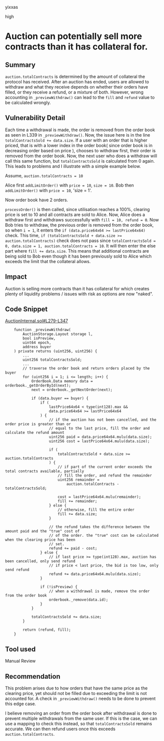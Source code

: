 yixxas

high

# Auction can potentially sell more contracts than it has collateral for.

## Summary
`auction.totalContracts` is determined by the amount of collateral the protocol has received. After an auction has ended, users are allowed to withdraw and what they receive depends on whether their orders have filled, or they receive a refund, or a mixture of both. However, wrong accounting in `_previewWithdraw()` can lead to the `fill` and `refund` value to be calculated wrongly.

## Vulnerability Detail
Each time a withdrawal is made, the order is removed from the order book as seen in L339 in `_previewWithdraw()`. Now, the issue here is in the line `totalContractsSold += data.size`. If a user with an order that is higher priced, that is with a lower index in the order book( since order book is in decreasing order based on price ), chooses to withdraw first, their order is removed from the order book. Now, the next user who does a withdraw will call this same function, but `totalContractsSold` is calculated from 0 again. This leads to problems and I illustrate with a simple example below.


Assume,
`auction.totalContracts = 10`

Alice first `addLimitOrder()` with `price = 10`, `size = 10`.
Bob then `addLimitOrder()` with `price = 10`, 'size = 1'.

Now order book have 2 orders.

`processOrder()` is then called, since utilisation reaches a 100%, clearing price is set to 10 and all contracts are sold to Alice.
Now, Alice does a withdraw first and withdraws successfully with `fill = 10, refund = 0`. Now Bob tries to withdraw, the previous order is removed from the order book, so when `i = 1`, it enters the `if (data.price64x64 >= lastPrice64x64)` check. This time, `if (totalContractsSold + data.size >= auction.totalContracts)` check does not pass since `totalContractsSold = 0, data.size = 1, auction.totalContracts = 10`. It will then enter the else part where `fill += data.size`. This means that additional contracts are being sold to Bob even though it has been previously sold to Alice which exceeds the limit that the collateral allows.

## Impact
Auction is selling more contracts than it has collateral for which creates plenty of liquidity problems / issues with risk as options are now "naked".

## Code Snippet

[AuctionInternal.sol#L279-L347](https://github.com/sherlock-audit/2022-09-knox/blob/main/knox-contracts/contracts/auction/AuctionInternal.sol#L279-L347)
```solidity
    function _previewWithdraw(
        AuctionStorage.Layout storage l,
        bool isPreview,
        uint64 epoch,
        address buyer
    ) private returns (uint256, uint256) {
        ...
        uint256 totalContractsSold;
        ...
        // traverse the order book and return orders placed by the buyer
        for (uint256 i = 1; i <= length; i++) {
            OrderBook.Data memory data = orderbook._getOrderById(next);
            next = orderbook._getNextOrder(next);

            if (data.buyer == buyer) {
                if (
                    lastPrice64x64 < type(int128).max &&
                    data.price64x64 >= lastPrice64x64
                ) {
                    // if the auction has not been cancelled, and the order price is greater than or
                    // equal to the last price, fill the order and calculate the refund amount
                    uint256 paid = data.price64x64.mulu(data.size);
                    uint256 cost = lastPrice64x64.mulu(data.size);

                    if (
                        totalContractsSold + data.size >= auction.totalContracts
                    ) {
                        // if part of the current order exceeds the total contracts available, partially
                        // fill the order, and refund the remainder
                        uint256 remainder =
                            auction.totalContracts - totalContractsSold;

                        cost = lastPrice64x64.mulu(remainder);
                        fill += remainder;
                    } else {
                        // otherwise, fill the entire order
                        fill += data.size;
                    }

                    // the refund takes the difference between the amount paid and the "true" cost of
                    // of the order. the "true" cost can be calculated when the clearing price has been
                    // set.
                    refund += paid - cost;
                } else {
                    // if last price >= type(int128).max, auction has been cancelled, only send refund
                    // if price < last price, the bid is too low, only send refund
                    refund += data.price64x64.mulu(data.size);
                }

                if (!isPreview) {
                    // when a withdrawal is made, remove the order from the order book
                    orderbook._remove(data.id);
                }
            }

            totalContractsSold += data.size;
        }

        return (refund, fill);
    }
```

## Tool used

Manual Review

## Recommendation

This problem arises due to how orders that have the same price as the clearing price, yet should not be filled due to exceeding the limit is not accounted for. A check in `_previewWithdraw()` needs to be done to prevent this edge case.

I believe removing an order from the order book after withdrawal is done to prevent multiple withdrawals from the same user. If this is the case, we can use a mapping to check this instead, so that `totalContractsSold` remains accurate. We can then refund users once this exceeds `auction.totalContracts`.


